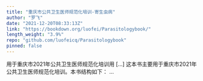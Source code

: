 ```yaml
---
title: "重庆市公共卫生医师规范化培训-寄生虫病"
author: "罗飞"
date: "2021-12-20T08:33:13Z"
link: "https://bookdown.org/luofei/Parasitologybook/"
length_weight: "3.9%"
repo: "github.com/luofeicq/Parasitologybook"
pinned: false
---
```


用于重庆市2021年公共卫生医师规范化培训用 [...] 这本书主要用于重庆市2021年公共卫生医师规范化培训。本书结构如下： ...
